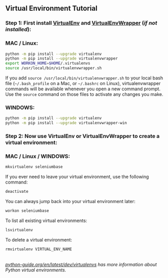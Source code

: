 ## Virtual Environment Tutorial

### **Step 1**: First install [VirtualEnv](http://virtualenv.readthedocs.org/en/latest/) and [VirtualEnvWrapper](http://virtualenvwrapper.readthedocs.org/en/latest/) (<i>if not installed</i>):

### MAC / Linux:

```bash
python -m pip install --upgrade virtualenv
python -m pip install --upgrade virtualenvwrapper
export WORKON_HOME=$HOME/.virtualenvs
source /usr/local/bin/virtualenvwrapper.sh
```

If you add ``source /usr/local/bin/virtualenvwrapper.sh`` to your local bash file (``~/.bash_profile`` on a Mac, or ``~/.bashrc`` on Linux), virtualenvwrapper commands will be available whenever you open a new command prompt. Use the ``source`` command on those files to activate any changes you make.

### WINDOWS:

```bash
python -m pip install --upgrade virtualenv
python -m pip install --upgrade virtualenvwrapper-win
```

### **Step 2**: Now use VirtualEnv or VirtualEnvWrapper to create a virtual environment:

### MAC / Linux / WINDOWS:

```bash
mkvirtualenv seleniumbase
```

If you ever need to leave your virtual environment, use the following command:

```bash
deactivate
```

You can always jump back into your virtual environment later:

```bash
workon seleniumbase
```

To list all existing virtual environments:

```bash
lsvirtualenv
```

To delete a virtual environment:

```bash
rmvirtualenv VIRTUAL_ENV_NAME
```

<br><i>[python-guide.org/en/latest/dev/virtualenvs](http://docs.python-guide.org/en/latest/dev/virtualenvs/) has more information about Python virtual environments.</i>
